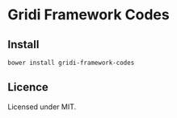 # Gridi Framework Codes

## Install
`bower install gridi-framework-codes`

## Licence

Licensed under MIT.